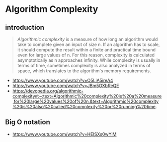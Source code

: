 # Algorithm Complexity

## introduction

> *Algorithmic complexity* is a measure of how long an algorithm would take to complete given an input of size n. If an algorithm has to scale, it should compute the result within a finite and practical time bound even for large values of n. For this reason, complexity is calculated asymptotically as n approaches infinity. While complexity is usually in terms of time, sometimes complexity is also analyzed in terms of space, which translates to the algorithm's memory requirements.


- https://www.youtube.com/watch?v=O5LiA5ireA4
- https://www.youtube.com/watch?v=JBm5OXbReQE
- https://devopedia.org/algorithmic-complexity#:~:text=Algorithmic%20complexity%20is%20a%20measure,for%20large%20values%20of%20n.&text=Algorithmic%20complexity%20is%20also%20called%20complexity%20or%20running%20time.

## Big O notation

- https://www.youtube.com/watch?v=HEISXs0wYlM
